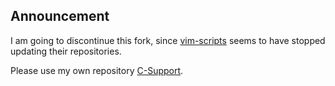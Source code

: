 Announcement
--------------------------------------------------------------------------------

I am going to discontinue this fork, since [vim-scripts](https://github.com/vim-scripts) seems to have stopped updating their repositories.

Please use my own repository [C-Support](https://github.com/WolfgangMehner/c-support).

